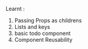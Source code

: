 

Learnt : 
1. Passing Props as childrens
2. Lists and keys
3. basic todo component
4. Component Reusability
